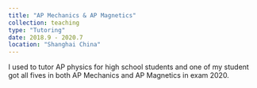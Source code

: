 ```yaml
---
title: "AP Mechanics & AP Magnetics"
collection: teaching
type: "Tutoring"
date: 2018.9 - 2020.7
location: "Shanghai China"
---
```


I used to tutor AP physics for high school students and one of my student got all fives in both AP Mechanics and AP Magnetics in exam 2020. 
